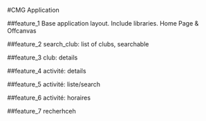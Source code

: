 #CMG Application

##feature_1
Base application layout. Include libraries. Home Page & Offcanvas

##feature_2
search_club: list of clubs, searchable

##feature_3
club: details

##feature_4
activité: details

##feature_5
activité: liste/search

##feature_6
activité: horaires


##feature_7
recherhceh
